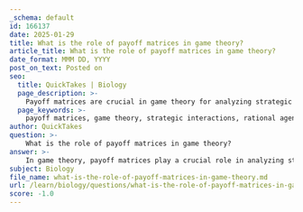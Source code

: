 ```yaml
---
_schema: default
id: 166137
date: 2025-01-29
title: What is the role of payoff matrices in game theory?
article_title: What is the role of payoff matrices in game theory?
date_format: MMM DD, YYYY
post_on_text: Posted on
seo:
  title: QuickTakes | Biology
  page_description: >-
    Payoff matrices are crucial in game theory for analyzing strategic interactions, visualizing outcomes, identifying equilibrium points, and facilitating informed decision-making in competitive scenarios.
  page_keywords: >-
    payoff matrices, game theory, strategic interactions, rational agents, representation of strategies, visualization of outcomes, analysis of equilibria, Nash equilibria, decision-making, applications of game theory
author: QuickTakes
question: >-
    What is the role of payoff matrices in game theory?
answer: >-
    In game theory, payoff matrices play a crucial role in analyzing strategic interactions between rational agents. They provide a structured way to visualize the potential outcomes based on the strategies chosen by the players involved. Here are some key aspects of the role of payoff matrices:\n\n1. **Representation of Strategies**: A payoff matrix is typically organized as a table where the rows represent the strategies available to one player and the columns represent the strategies available to another player. Each cell in the matrix indicates the payoffs for both players based on their chosen strategies.\n\n2. **Visualization of Outcomes**: The matrix allows players to see how their payoffs change depending on the combination of strategies selected. This visualization is essential for understanding the implications of different strategic choices and helps in identifying optimal strategies.\n\n3. **Analysis of Equilibria**: Payoff matrices are instrumental in identifying equilibrium points, such as Nash equilibria, where no player has an incentive to unilaterally change their strategy given the strategy of the other player. This analysis is fundamental in predicting the behavior of players in competitive situations.\n\n4. **Facilitating Decision-Making**: By laying out the potential payoffs, payoff matrices help players make informed decisions. They can assess the risks and rewards associated with different strategies, which is particularly useful in scenarios like the Prisoner's Dilemma, where cooperation or defection leads to different outcomes.\n\n5. **Applications Beyond Theory**: While rooted in theoretical frameworks, payoff matrices have practical applications across various fields, including economics, business strategy, and risk assessment. They assist in decision-making processes by simplifying complex interactions into manageable visual formats.\n\nIn summary, payoff matrices are essential tools in game theory that facilitate the analysis of strategic interactions, helping players visualize outcomes, identify optimal strategies, and make informed decisions based on potential payoffs.
subject: Biology
file_name: what-is-the-role-of-payoff-matrices-in-game-theory.md
url: /learn/biology/questions/what-is-the-role-of-payoff-matrices-in-game-theory
score: -1.0
---
```


&nbsp;